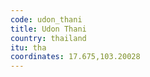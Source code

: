 ```yaml
---
code: udon_thani
title: Udon Thani
country: thailand
itu: tha
coordinates: 17.675,103.20028
---
```

